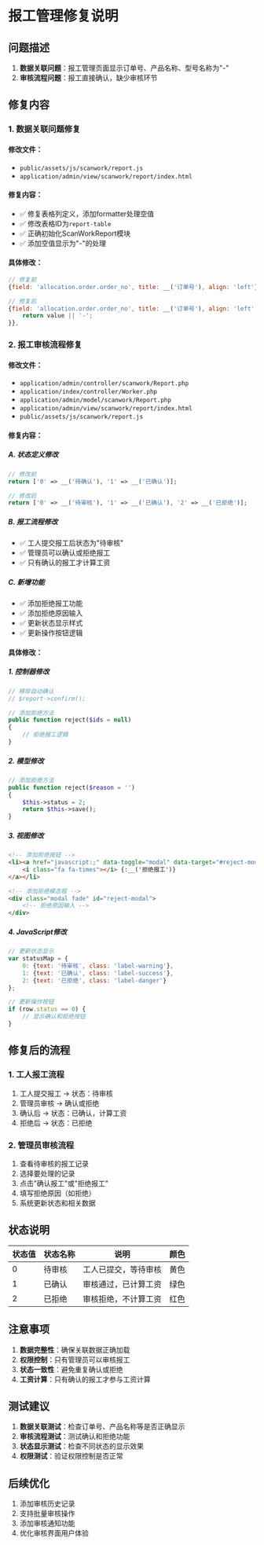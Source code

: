 # 报工管理修复说明

## 问题描述
1. **数据关联问题**：报工管理页面显示订单号、产品名称、型号名称为"-"
2. **审核流程问题**：报工直接确认，缺少审核环节

## 修复内容

### 1. 数据关联问题修复

#### 修改文件：
- `public/assets/js/scanwork/report.js`
- `application/admin/view/scanwork/report/index.html`

#### 修复内容：
- ✅ 修复表格列定义，添加formatter处理空值
- ✅ 修改表格ID为`report-table`
- ✅ 正确初始化ScanWorkReport模块
- ✅ 添加空值显示为"-"的处理

#### 具体修改：
```javascript
// 修复前
{field: 'allocation.order.order_no', title: __('订单号'), align: 'left'},

// 修复后
{field: 'allocation.order.order_no', title: __('订单号'), align: 'left', formatter: function(value, row, index) {
    return value || '-';
}},
```

### 2. 报工审核流程修复

#### 修改文件：
- `application/admin/controller/scanwork/Report.php`
- `application/index/controller/Worker.php`
- `application/admin/model/scanwork/Report.php`
- `application/admin/view/scanwork/report/index.html`
- `public/assets/js/scanwork/report.js`

#### 修复内容：

##### A. 状态定义修改
```php
// 修改前
return ['0' => __('待确认'), '1' => __('已确认')];

// 修改后
return ['0' => __('待审核'), '1' => __('已确认'), '2' => __('已拒绝')];
```

##### B. 报工流程修改
- ✅ 工人提交报工后状态为"待审核"
- ✅ 管理员可以确认或拒绝报工
- ✅ 只有确认的报工才计算工资

##### C. 新增功能
- ✅ 添加拒绝报工功能
- ✅ 添加拒绝原因输入
- ✅ 更新状态显示样式
- ✅ 更新操作按钮逻辑

#### 具体修改：

##### 1. 控制器修改
```php
// 移除自动确认
// $report->confirm();

// 添加拒绝方法
public function reject($ids = null)
{
    // 拒绝报工逻辑
}
```

##### 2. 模型修改
```php
// 添加拒绝方法
public function reject($reason = '')
{
    $this->status = 2;
    return $this->save();
}
```

##### 3. 视图修改
```html
<!-- 添加拒绝按钮 -->
<li><a href="javascript:;" data-toggle="modal" data-target="#reject-modal">
    <i class="fa fa-times"></i> {:__('拒绝报工')}
</a></li>

<!-- 添加拒绝模态框 -->
<div class="modal fade" id="reject-modal">
    <!-- 拒绝原因输入 -->
</div>
```

##### 4. JavaScript修改
```javascript
// 更新状态显示
var statusMap = {
    0: {text: '待审核', class: 'label-warning'},
    1: {text: '已确认', class: 'label-success'},
    2: {text: '已拒绝', class: 'label-danger'}
};

// 更新操作按钮
if (row.status == 0) {
    // 显示确认和拒绝按钮
}
```

## 修复后的流程

### 1. 工人报工流程
1. 工人提交报工 → 状态：待审核
2. 管理员审核 → 确认或拒绝
3. 确认后 → 状态：已确认，计算工资
4. 拒绝后 → 状态：已拒绝

### 2. 管理员审核流程
1. 查看待审核的报工记录
2. 选择要处理的记录
3. 点击"确认报工"或"拒绝报工"
4. 填写拒绝原因（如拒绝）
5. 系统更新状态和相关数据

## 状态说明

| 状态值 | 状态名称 | 说明 | 颜色 |
|--------|----------|------|------|
| 0 | 待审核 | 工人已提交，等待审核 | 黄色 |
| 1 | 已确认 | 审核通过，已计算工资 | 绿色 |
| 2 | 已拒绝 | 审核拒绝，不计算工资 | 红色 |

## 注意事项

1. **数据完整性**：确保关联数据正确加载
2. **权限控制**：只有管理员可以审核报工
3. **状态一致性**：避免重复确认或拒绝
4. **工资计算**：只有确认的报工才参与工资计算

## 测试建议

1. **数据关联测试**：检查订单号、产品名称等是否正确显示
2. **审核流程测试**：测试确认和拒绝功能
3. **状态显示测试**：检查不同状态的显示效果
4. **权限测试**：验证权限控制是否正常

## 后续优化

1. 添加审核历史记录
2. 支持批量审核操作
3. 添加审核通知功能
4. 优化审核界面用户体验 